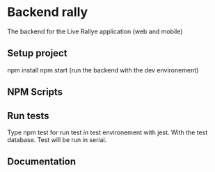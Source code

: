 # Backend rally
The backend for the Live Rallye application (web and mobile)

## Setup project

npm install
npm start (run the backend with the dev environement)

## NPM Scripts


## Run tests

Type npm test for run test in test environement with jest.
With the test database.
Test will be run in serial.

## Documentation

